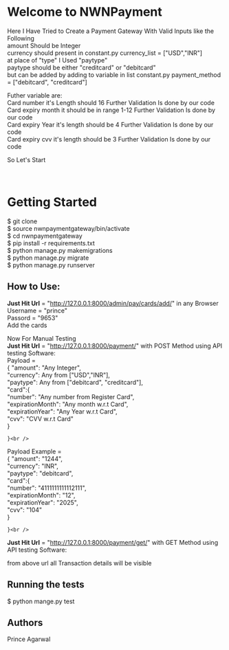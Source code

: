 # Welcome to NWNPayment

Here I Have Tried to Create a Payment Gateway With Valid Inputs like the Following <br />
amount Should be Integer<br />
currency should present in constant.py currency_list = ["USD","INR"] <br />
at place of "type" I Used "paytype" <br />
paytype should be either "creditcard" or "debitcard" <br />
but can be added by adding to variable in list constant.py payment_method = ["debitcard", "creditcard"] <br />

Futher variable are:<br />
Card number it's Length should 16 Further Validation Is done by our code <br />
Card expiry month it should be in range 1-12 Further Validation Is done by our code <br />
Card expiry Year it's length should be 4 Further Validation Is done by our code <br />
Card expiry cvv it's length should be 3 Further Validation Is done by our code <br />

So Let's Start <br />
<br />
<br /> 
# Getting Started <br />

$ git clone <br />
$ source nwnpaymentgateway/bin/activate <br />
$ cd nwnpaymentgateway <br />
$ pip install -r requirements.txt<br />
$ python manage.py makemigrations <br />
$ python manage.py migrate <br />
$ python manage.py runserver <br />


## How to Use: <br />

**Just Hit Url** = "http://127.0.0.1:8000/admin/pay/cards/add/" in any Browser <br />
Username = "prince" <br />
Passord = "9653" <br />
Add the cards <br />


Now For Manual Testing  <br />
**Just Hit Url** = "http://127.0.0.1:8000/payment/" with POST Method using API testing Software:<br />
Payload = <br />
    {
    "amount": "Any Integer",<br />
    "currency": Any from  ["USD","INR"],<br />
    "paytype": Any from ["debitcard", "creditcard"],<br />
    "card":{<br />
        "number": "Any number from Register Card",<br />
        "expirationMonth": "Any month w.r.t Card",<br />
        "expirationYear": "Any Year w.r.t Card",<br />
        "cvv": "CVV w.r.t Card"<br />
    }<br />

    }<br />
Payload Example = <br />
    {
    "amount": "1244",<br />
    "currency": "INR",<br />
    "paytype": "debitcard",<br />
    "card":{<br />
        "number": "4111111111112111",<br />
        "expirationMonth": "12",<br />
        "expirationYear": "2025",<br />
        "cvv": "104"<br />
    }<br />
    
    }<br />


**Just Hit Url** = "http://127.0.0.1:8000/payment/get/" with GET Method using API testing Software: <br />

from above url all Transaction details will be visible <br />

## Running the tests <br />

$ python mange.py test <br />

## Authors <br />
Prince Agarwal 
